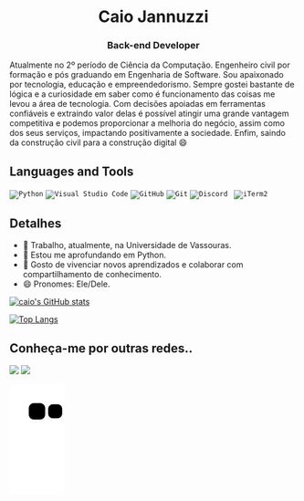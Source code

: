 <h1 align="center">Caio Jannuzzi</h1>
<h3 align="center">Back-end Developer</h3>

Atualmente no 2º período de Ciência da Computação. Engenheiro civil por formação e pós graduando em Engenharia de Software. Sou apaixonado por tecnologia, educação e empreendedorismo. Sempre gostei bastante de lógica e a curiosidade em saber como é funcionamento das coisas me levou a área de tecnologia. 
Com decisões apoiadas em ferramentas confiáveis e extraindo valor delas é possível atingir uma grande vantagem competitiva e podemos proporcionar a melhoria do negócio, assim como dos seus serviços, impactando positivamente a sociedade.
Enfim, saindo da construção civil para a construção digital 😄

## Languages and Tools
<code>![Python](https://img.shields.io/badge/python-3670A0?style=for-the-badge&logo=python&logoColor=ffdd54)</code>
<code>![Visual Studio Code](https://img.shields.io/badge/Visual%20Studio%20Code-0078d7.svg?style=for-the-badge&logo=visual-studio-code&logoColor=white)</code>
<code>![GitHub](https://img.shields.io/badge/github-%23121011.svg?style=for-the-badge&logo=github&logoColor=white)</code>
<code>![Git](https://img.shields.io/badge/git-%23F05033.svg?style=for-the-badge&logo=git&logoColor=white)</code>
<code>![Discord](https://img.shields.io/badge/Discord-5865F2?style=for-the-badge&logo=discord&logoColor=white)</code>
<code> ![iTerm2](https://img.shields.io/badge/iTerm2-000000?style=for-the-badge&logo=iterm2&logoColor=white)</code>


<!--<code> ![Jupyter Notebook](https://img.shields.io/badge/jupyter-%23FA0F00.svg?style=for-the-badge&logo=jupyter&logoColor=white) </code>-->
<!--![Django](https://img.shields.io/badge/Django-092E20?style=for-the-badge&logo=django&logoColor=green)-->
<!--![Django Rest](https://img.shields.io/badge/django%20rest-ff1709?style=for-the-badge&logo=django&logoColor=white)-->
<!--![PyCharm](https://img.shields.io/badge/pycharm-143?style=for-the-badge&logo=pycharm&logoColor=black&color=black&labelColor=green)-->

## Detalhes
- 🔭 Trabalho, atualmente, na Universidade de Vassouras.
- 🌱 Estou me aprofundando em Python.
- 🤗 Gosto de vivenciar novos aprendizados e colaborar com compartilhamento de conhecimento.
- 😄 Pronomes: Ele/Dele.



[![caio's GitHub stats](https://github-readme-stats.vercel.app/api?username=cjannuzzi&show_icons=true&theme=tokyonight)](https://github.com/anuraghazra/github-readme-stats)

[![Top Langs](https://github-readme-stats.vercel.app/api/top-langs/?username=cjannuzzi&layout=compact&theme=tokyonight)](https://github.com/anuraghazra/github-readme-stats)

## Conheça-me por outras redes..
<div>   
   
  <a href = "mailto:eng.caiojannuzzi@outlook.com"><img src="https://img.shields.io/badge/Microsoft_Outlook-0078D4?style=for-the-badge&logo=microsoft-outlook&logoColor=white" target="_blank"></a>
  <a href="https://www.linkedin.com/in/caiojannuzzi/" target="_blank"><img src="https://img.shields.io/badge/-LinkedIn-%230077B5?style=for-the-badge&logo=linkedin&logoColor=white" target="_blank"></a> 


<!-- 
<div align="center">
  <a href="https://github.com/cjannuzzi">
  <img height="195em" src="https://github-readme-stats.vercel.app/api?username=cjannuzzi&show_icons=true&theme=tokyonight&count_private=true"/>
  <img height="195em" src="https://github-readme-stats.vercel.app/api/top-langs/?username=cjannuzzi&layout=compact&show_icons=true&theme=tokyonight&count_private=true"/>

</div>

 <div align=center>
     <img align="center" width="148" height="180" src="https://media1.tenor.com/images/68e8337fb4eb7e40645d832c64762a8b/tenor.gif?itemid=19443613">
 </div>
  
 <div align=center style="display: inline_block"><br>
   
  <img align="center" alt="Js" height="30" width="40" src="https://raw.githubusercontent.com/devicons/devicon/master/icons/javascript/javascript-plain.svg">
  <img align="center" alt="HTML" height="30" width="40"  src="https://raw.githubusercontent.com/devicons/devicon/master/icons/html5/html5-original.svg">
  <img align="center" alt="CSS" height="30" width="40" src="https://raw.githubusercontent.com/devicons/devicon/master/icons/css3/css3-original.svg">
  <img align="center" alt="Python" height="30" width="40" src="https://raw.githubusercontent.com/devicons/devicon/master/icons/python/python-original.svg">
   
</div>
<div align=center>
  <p></p>  
</div>

 <div align=center>
     <img align="center" width="148" height="180" src="https://user-images.githubusercontent.com/29803756/87879392-c9840e00-c9c0-11ea-9efd-4618c9d264ca.png">
 </div>
   <p></p> 
  <div align=center>   
   
  <a href = "mailto:eng.caiojannuzzi@outlook.com"><img src="https://img.shields.io/badge/Microsoft_Outlook-0078D4?style=for-the-badge&logo=microsoft-outlook&logoColor=white" target="_blank"></a>
  <a href="https://www.linkedin.com/in/caiojannuzzi/" target="_blank"><img src="https://img.shields.io/badge/-LinkedIn-%230077B5?style=for-the-badge&logo=linkedin&logoColor=white" target="_blank"></a> 

## Repositórios Principais
[![Readme Card](https://github-readme-stats.vercel.app/api/pin/?username=cjannuzzi&repo=XXXXXXXXXXX&theme=radical)](https://github.com/cjannuzzi/XXXXXXXXXXX)

[![Readme Card](https://github-readme-stats.vercel.app/api/pin/?username=cjannuzzi&repo=XXXXXXXXXXX&theme=radical)](https://github.com/cjannuzzi/XXXXXXXXXXX)

[![Readme Card](https://github-readme-stats.vercel.app/api/pin/?username=cjannuzzi&repo=XXXXXXXXXXX&theme=radical)](https://github.com/cjannuzzi/XXXXXXXXXXX)

[![Readme Card](https://github-readme-stats.vercel.app/api/pin/?username=cjannuzzi&repo=XXXXXXXXXXX&theme=radical)](https://github.com/cjannuzzi/XXXXXXXXXXX)

[![Readme Card](https://github-readme-stats.vercel.app/api/pin/?username=cjannuzzi&repo=XXXXXXXXXXX&theme=radical)](https://github.com/cjannuzzi/XXXXXXXXXXX)

-->
  
![Snake animation](https://github.com/cjannuzzi/cjannuzzi/blob/output/github-contribution-grid-snake.svg)
